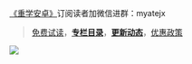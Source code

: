 [《重学安卓》](https://xiaozhuanlan.com/kunminx)订阅读者加微信进群：myatejx

> [免费试读](https://www.yuque.com/kunminx/fpmbc5/xn479q)，**[专栏目录](https://www.yuque.com/kunminx/fpmbc5/ghlwb5)**，**[更新动态](https://www.yuque.com/kunminx/fpmbc5/in59vu)**，[优惠政策](https://www.yuque.com/kunminx/fpmbc5/of601a)


[![](https://images.xiaozhuanlan.com/photo/2022/6d59ae880df6ad6cfd2540e2f12598b8.png)](https://www.yuque.com/kunminx/fpmbc5/xn479q)

